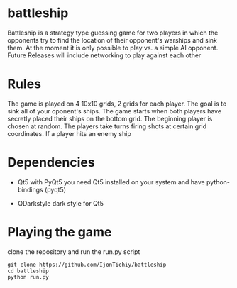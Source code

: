 # battleship

Battleship is a strategy type guessing game for two players in which the
opponents try to find the location of their opponent's warships and sink them.
At the moment it is only possible to play vs. a simple AI opponent.
Future Releases will include networking to play against each other

# Rules

The game is played on 4 10x10 grids, 2 grids for each player. The goal is to
sink all of your oponent's ships. The game starts when both players have
secretly placed their ships on the bottom grid. The beginning player is chosen
at random. The players take turns firing shots at certain grid coordinates.
If a player hits an enemy ship

# Dependencies

- Qt5 with PyQt5
    you need Qt5 installed on your system and have python-bindings (pyqt5)

- QDarkstyle
    dark style for Qt5

# Playing the game

clone the repository and run the run.py script

    git clone https://github.com/IjonTichiy/battleship
    cd battleship
    python run.py
